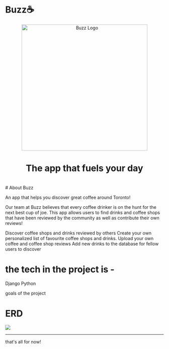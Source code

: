 # Buzz☕

<p align="center">
  <a href="https://github.com/Ckrcok/buzz">
    <img
      alt="Buzz Logo"
      src="https://i.imgur.com/qDVb7E0.png"
      width="400"
    />
  </a>
</p>
<h1 align ="center">
The app that fuels your day
</h1>
<br/>
# About Buzz

An app that helps you discover great coffee around Toronto!

Our team at Buzz believes that every coffee drinker is on the hunt for the next best cup of joe. This app allows users to find drinks and coffee shops that have been reviewed by the community as well as contribute their own reviews!



Discover coffee shops and drinks reviewed by others 
Create your own personalized list of favourite coffee shops and drinks.
Upload your own coffee and coffee shop reviews
Add new drinks to the database for fellow users to discover





# the tech in the project is -

Django
Python

goals of the project


# ERD 

[![](https://i.imgur.com/UTb19kK.png)](#)


<hr>

that's all for now!
